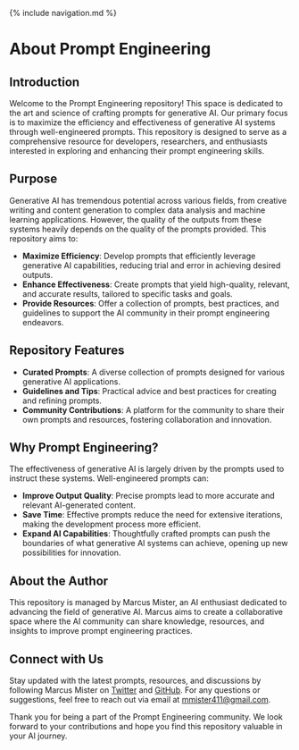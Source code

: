 {% include navigation.md %}
# About Prompt Engineering

## Introduction

Welcome to the Prompt Engineering repository! This space is dedicated to the art and science of crafting prompts for generative AI. Our primary focus is to maximize the efficiency and effectiveness of generative AI systems through well-engineered prompts. This repository is designed to serve as a comprehensive resource for developers, researchers, and enthusiasts interested in exploring and enhancing their prompt engineering skills.

## Purpose

Generative AI has tremendous potential across various fields, from creative writing and content generation to complex data analysis and machine learning applications. However, the quality of the outputs from these systems heavily depends on the quality of the prompts provided. This repository aims to:

- **Maximize Efficiency**: Develop prompts that efficiently leverage generative AI capabilities, reducing trial and error in achieving desired outputs.
- **Enhance Effectiveness**: Create prompts that yield high-quality, relevant, and accurate results, tailored to specific tasks and goals.
- **Provide Resources**: Offer a collection of prompts, best practices, and guidelines to support the AI community in their prompt engineering endeavors.

## Repository Features

- **Curated Prompts**: A diverse collection of prompts designed for various generative AI applications.
- **Guidelines and Tips**: Practical advice and best practices for creating and refining prompts.
- **Community Contributions**: A platform for the community to share their own prompts and resources, fostering collaboration and innovation.

## Why Prompt Engineering?

The effectiveness of generative AI is largely driven by the prompts used to instruct these systems. Well-engineered prompts can:

- **Improve Output Quality**: Precise prompts lead to more accurate and relevant AI-generated content.
- **Save Time**: Effective prompts reduce the need for extensive iterations, making the development process more efficient.
- **Expand AI Capabilities**: Thoughtfully crafted prompts can push the boundaries of what generative AI systems can achieve, opening up new possibilities for innovation.

## About the Author

This repository is managed by Marcus Mister, an AI enthusiast dedicated to advancing the field of generative AI. Marcus aims to create a collaborative space where the AI community can share knowledge, resources, and insights to improve prompt engineering practices.

## Connect with Us

Stay updated with the latest prompts, resources, and discussions by following Marcus Mister on [Twitter](https://twitter.com/marcus.t.mister) and [GitHub](https://github.com/mmister411). For any questions or suggestions, feel free to reach out via email at mmister411@gmail.com.

Thank you for being a part of the Prompt Engineering community. We look forward to your contributions and hope you find this repository valuable in your AI journey.
